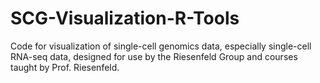 # SCG-Visualization-R-Tools

Code for visualization of single-cell genomics data, especially single-cell RNA-seq data, designed for use by the Riesenfeld Group and courses taught by Prof. Riesenfeld.
